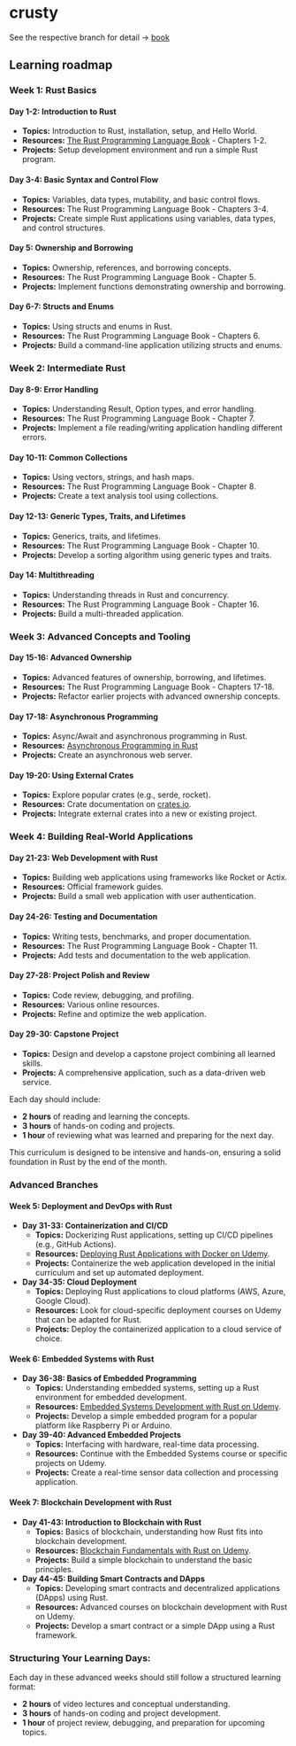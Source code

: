 # crusty
See the respective branch for detail -> [book](https://github.com/rashiop/crusty/tree/1-rust-book)

## Learning roadmap

### Week 1: Rust Basics
#### Day 1-2: Introduction to Rust
- **Topics:** Introduction to Rust, installation, setup, and Hello World.
- **Resources:** [The Rust Programming Language Book](https://doc.rust-lang.org/book/) - Chapters 1-2.
- **Projects:** Setup development environment and run a simple Rust program.

#### Day 3-4: Basic Syntax and Control Flow
- **Topics:** Variables, data types, mutability, and basic control flows.
- **Resources:** The Rust Programming Language Book - Chapters 3-4.
- **Projects:** Create simple Rust applications using variables, data types, and control structures.

#### Day 5: Ownership and Borrowing
- **Topics:** Ownership, references, and borrowing concepts.
- **Resources:** The Rust Programming Language Book - Chapter 5.
- **Projects:** Implement functions demonstrating ownership and borrowing.

#### Day 6-7: Structs and Enums
- **Topics:** Using structs and enums in Rust.
- **Resources:** The Rust Programming Language Book - Chapters 6.
- **Projects:** Build a command-line application utilizing structs and enums.

### Week 2: Intermediate Rust
#### Day 8-9: Error Handling
- **Topics:** Understanding Result, Option types, and error handling.
- **Resources:** The Rust Programming Language Book - Chapter 7.
- **Projects:** Implement a file reading/writing application handling different errors.

#### Day 10-11: Common Collections
- **Topics:** Using vectors, strings, and hash maps.
- **Resources:** The Rust Programming Language Book - Chapter 8.
- **Projects:** Create a text analysis tool using collections.

#### Day 12-13: Generic Types, Traits, and Lifetimes
- **Topics:** Generics, traits, and lifetimes.
- **Resources:** The Rust Programming Language Book - Chapter 10.
- **Projects:** Develop a sorting algorithm using generic types and traits.

#### Day 14: Multithreading
- **Topics:** Understanding threads in Rust and concurrency.
- **Resources:** The Rust Programming Language Book - Chapter 16.
- **Projects:** Build a multi-threaded application.

### Week 3: Advanced Concepts and Tooling
#### Day 15-16: Advanced Ownership
- **Topics:** Advanced features of ownership, borrowing, and lifetimes.
- **Resources:** The Rust Programming Language Book - Chapters 17-18.
- **Projects:** Refactor earlier projects with advanced ownership concepts.

#### Day 17-18: Asynchronous Programming
- **Topics:** Async/Await and asynchronous programming in Rust.
- **Resources:** [Asynchronous Programming in Rust](https://rust-lang.github.io/async-book/)
- **Projects:** Create an asynchronous web server.

#### Day 19-20: Using External Crates
- **Topics:** Explore popular crates (e.g., serde, rocket).
- **Resources:** Crate documentation on [crates.io](https://crates.io/).
- **Projects:** Integrate external crates into a new or existing project.

### Week 4: Building Real-World Applications
#### Day 21-23: Web Development with Rust
- **Topics:** Building web applications using frameworks like Rocket or Actix.
- **Resources:** Official framework guides.
- **Projects:** Build a small web application with user authentication.

#### Day 24-26: Testing and Documentation
- **Topics:** Writing tests, benchmarks, and proper documentation.
- **Resources:** The Rust Programming Language Book - Chapter 11.
- **Projects:** Add tests and documentation to the web application.

#### Day 27-28: Project Polish and Review
- **Topics:** Code review, debugging, and profiling.
- **Resources:** Various online resources.
- **Projects:** Refine and optimize the web application.

#### Day 29-30: Capstone Project
- **Topics:** Design and develop a capstone project combining all learned skills.
- **Projects:** A comprehensive application, such as a data-driven web service.

Each day should include:
- **2 hours** of reading and learning the concepts.
- **3 hours** of hands-on coding and projects.
- **1 hour** of reviewing what was learned and preparing for the next day.

This curriculum is designed to be intensive and hands-on, ensuring a solid foundation in Rust by the end of the month.


### Advanced Branches

#### Week 5: Deployment and DevOps with Rust
- **Day 31-33: Containerization and CI/CD**
  - **Topics:** Dockerizing Rust applications, setting up CI/CD pipelines (e.g., GitHub Actions).
  - **Resources:** [Deploying Rust Applications with Docker on Udemy](https://www.udemy.com/course/deploying-rust-applications-with-docker/).
  - **Projects:** Containerize the web application developed in the initial curriculum and set up automated deployment.
- **Day 34-35: Cloud Deployment**
  - **Topics:** Deploying Rust applications to cloud platforms (AWS, Azure, Google Cloud).
  - **Resources:** Look for cloud-specific deployment courses on Udemy that can be adapted for Rust.
  - **Projects:** Deploy the containerized application to a cloud service of choice.

#### Week 6: Embedded Systems with Rust
- **Day 36-38: Basics of Embedded Programming**
  - **Topics:** Understanding embedded systems, setting up a Rust environment for embedded development.
  - **Resources:** [Embedded Systems Development with Rust on Udemy](https://www.udemy.com/course/embedded-systems-development-with-rust/).
  - **Projects:** Develop a simple embedded program for a popular platform like Raspberry Pi or Arduino.
- **Day 39-40: Advanced Embedded Projects**
  - **Topics:** Interfacing with hardware, real-time data processing.
  - **Resources:** Continue with the Embedded Systems course or specific projects on Udemy.
  - **Projects:** Create a real-time sensor data collection and processing application.

#### Week 7: Blockchain Development with Rust
- **Day 41-43: Introduction to Blockchain with Rust**
  - **Topics:** Basics of blockchain, understanding how Rust fits into blockchain development.
  - **Resources:** [Blockchain Fundamentals with Rust on Udemy](https://www.udemy.com/course/blockchain-fundamentals-with-rust/).
  - **Projects:** Build a simple blockchain to understand the basic principles.
- **Day 44-45: Building Smart Contracts and DApps**
  - **Topics:** Developing smart contracts and decentralized applications (DApps) using Rust.
  - **Resources:** Advanced courses on blockchain development with Rust on Udemy.
  - **Projects:** Develop a smart contract or a simple DApp using a Rust framework.

### Structuring Your Learning Days:
Each day in these advanced weeks should still follow a structured learning format:
- **2 hours** of video lectures and conceptual understanding.
- **3 hours** of hands-on coding and project development.
- **1 hour** of project review, debugging, and preparation for upcoming topics.
